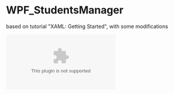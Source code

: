 # WPF_StudentsManager
based on tutorial "XAML: Getting Started", with some modifications

![pptx](https://github.com/Kari-The-Unicorn/WPF_StudentsManager/blob/master/Images/MVVMdraft.pptx?raw=true)
